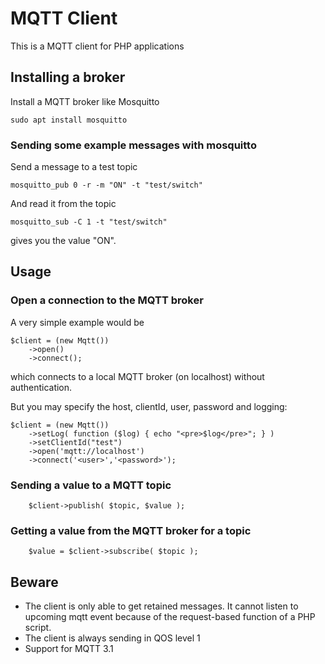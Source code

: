 # MQTT Client

This is a MQTT client for PHP applications

## Installing a broker

Install a MQTT broker like Mosquitto

    sudo apt install mosquitto

### Sending some example messages with mosquitto

Send a message to a test topic

    mosquitto_pub 0 -r -m "ON" -t "test/switch"

And read it from the topic

    mosquitto_sub -C 1 -t "test/switch"

gives you the value "ON".

## Usage

### Open a connection to the MQTT broker

A very simple example would be

    $client = (new Mqtt())
        ->open()
        ->connect();

which connects to a local MQTT broker (on localhost) without authentication. 

But you may specify the host, clientId, user, password and logging:

    $client = (new Mqtt())
        ->setLog( function ($log) { echo "<pre>$log</pre>"; } )
        ->setClientId("test")
        ->open('mqtt://localhost')
        ->connect('<user>','<password>');

### Sending a value to a MQTT topic

        $client->publish( $topic, $value );

### Getting a value from the MQTT broker for a topic

        $value = $client->subscribe( $topic );

## Beware

- The client is only able to get retained messages. It cannot listen to upcoming mqtt event because of the request-based function of a PHP script.
- The client is always sending in QOS level 1
- Support for MQTT 3.1